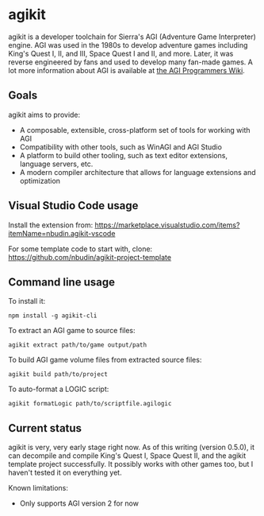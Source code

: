 # agikit

agikit is a developer toolchain for Sierra's AGI (Adventure Game Interpreter) engine.  AGI was used
in the 1980s to develop adventure games including King's Quest I, II, and III, Space Quest I and II,
and more.  Later, it was reverse engineered by fans and used to develop many fan-made games.
A lot more information about AGI is available at
[the AGI Programmers Wiki](http://agiwiki.sierrahelp.com).

## Goals

agikit aims to provide:

* A composable, extensible, cross-platform set of tools for working with AGI
* Compatibility with other tools, such as WinAGI and AGI Studio
* A platform to build other tooling, such as text editor extensions, language servers, etc.
* A modern compiler architecture that allows for language extensions and optimization

## Visual Studio Code usage

Install the extension from: https://marketplace.visualstudio.com/items?itemName=nbudin.agikit-vscode

For some template code to start with, clone: https://github.com/nbudin/agikit-project-template

## Command line usage

To install it:

`npm install -g agikit-cli`

To extract an AGI game to source files:

`agikit extract path/to/game output/path`

To build AGI game volume files from extracted source files:

`agikit build path/to/project`

To auto-format a LOGIC script:

`agikit formatLogic path/to/scriptfile.agilogic`

## Current status

agikit is very, very early stage right now.  As of this writing (version 0.5.0), it can decompile and compile
King's Quest I, Space Quest II, and the agikit template project successfully.  It possibly works with other
games too, but I haven't tested it on everything yet.

Known limitations:

* Only supports AGI version 2 for now
